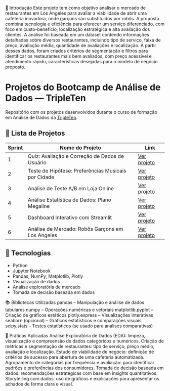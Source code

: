 🧠 Introdução
Este projeto tem como objetivo analisar o mercado de restaurantes em Los Angeles para avaliar a viabilidade de abrir uma cafeteria inovadora, onde garçons são substituídos por robôs. A proposta combina tecnologia e eficiência para oferecer um serviço diferenciado, com foco em custo-benefício, localização estratégica e alta avaliação dos clientes.
A análise foi baseada em um dataset contendo informações detalhadas sobre diversos restaurantes, incluindo tipo de serviço, faixa de preço, avaliação média, quantidade de avaliações e localização. A partir desses dados, foram criados critérios de segmentação e filtros para identificar os restaurantes mais bem avaliados, com preço acessível e atendimento rápido, características desejadas para o modelo de negócio proposto.

# Projetos do Bootcamp de Análise de Dados — TripleTen

Repositório com os projetos desenvolvidos durante o curso de formação em Análise de Dados da [TripleTen](https://tripleten.com).

## 📌 Lista de Projetos

| Sprint | Nome do Projeto                                    | Link |
|--------|----------------------------------------------------|------|
| 1      | Quiz: Avaliação e Correção de Dados de Usuário     | [Ver projeto](https://github.com/gschmidel19/sprint-01-quiz-qualidade-dados/tree/main/sprint-01-quiz-qualidade-dados) |
| 2      | Teste de Hipótese: Preferências Musicais por Cidade | [Ver projeto](https://github.com/gschmidel19/sprint-02-preferencias-musicais-cidades/tree/main/sprint-02-preferencias-musicais-cidades) |
| 3      | Análise de Teste A/B em Loja Online                | [Ver projeto](https://github.com/gschmidel19/sprint-3-ab-test-analysis/tree/main/sprint-3-ab-test-analysis) |
| 4      | Análise Estatística de Dados: Plano Megaline       | [Ver projeto](https://github.com/gschmidel19/Sprint_4_Megaline/tree/main/Sprint_4_Megaline) |
| 5      | Dashboard Interativo com Streamlit                 | [Ver projeto](https://testeaula-vadtlkgochzupctcfyxgp6.streamlit.app) |
| 6      | Análise de Mercado: Robôs Garçons em Los Angeles   | [Ver projeto](https://github.com/gschmidel19/Sprint_6_LA_Restaurants_Project) |

## 🧰 Tecnologias
- Python
- Jupyter Notebook
- Pandas, NumPy, Matplotlib, Plotly
- Visualização de dados
- Análise exploratória de mercado
- Tomada de decisão baseada em dados

📚 Bibliotecas Utilizadas
pandas – Manipulação e análise de dados tabulares
numpy – Operações numéricas e vetoriais
matplotlib.pyplot – Criação de gráficos estáticos
plotly.express – Visualizações interativas
seaborn (opcional) – Gráficos estatísticos e comparações visuais
scipy.stats – Testes estatísticos (se usado para análises comparativas)

🧪 Práticas Aplicadas
Análise Exploratória de Dados (EDA): limpeza, visualização e compreensão de dados categóricos e numéricos.
Criação de métricas e segmentação de restaurantes: tipo de serviço, preço médio, avaliação e localização.
Estudo de viabilidade de negócio: definição de critérios de sucesso para abertura de uma cafeteria automatizada.
Agrupamento de categorias por frequência e avaliação: para identificar padrões e preferências dos consumidores.
Tomada de decisão baseada em dados: recomendações estratégicas com base em insights quantitativos.
Storytelling com dados: uso de gráficos e explicações para apresentar os achados de forma clara e visual.



